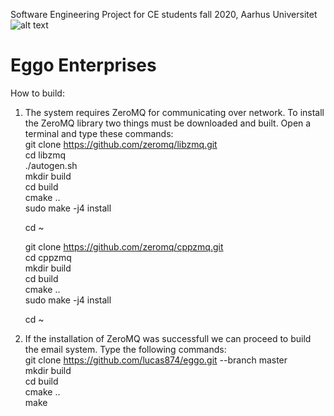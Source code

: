 Software Engineering Project for CE students fall 2020, Aarhus Universitet<br>
![alt text](https://www.nicepng.com/png/full/422-4224687_eggo-thick-and-fluffy-waffles.png) <br>
# Eggo Enterprises

How to build:

1. The system requires ZeroMQ for communicating over network. To install the ZeroMQ library two things must be downloaded and built. Open a terminal and type these commands:<br>
    git clone https://github.com/zeromq/libzmq.git<br>
    cd libzmq<br>
    ./autogen.sh<br>
    mkdir build<br>
    cd build<br>
    cmake ..<br>
    sudo make -j4 install<br>
    
    cd ~<br>
    
    git clone https://github.com/zeromq/cppzmq.git<br>
    cd cppzmq<br>
    mkdir build<br>
    cd build<br>
    cmake ..<br>
    sudo make -j4 install<br>
    
    cd ~<br>

2. If the installation of ZeroMQ was successfull we can proceed to build the email system. Type the following commands:<br>
    git clone https://github.com/lucas874/eggo.git --branch master<br>
    mkdir build<br>
    cd build<br>
    cmake ..<br>
    make<br> 
    
  




